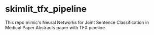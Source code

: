 # skimlit_tfx_pipeline
This repo  mimic's  Neural Networks for Joint Sentence Classification in Medical Paper Abstracts paper with TFX pipeline 
